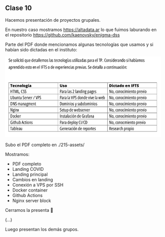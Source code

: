 ## Clase 10

Hacemos presentación de proyectos grupales.

En nuestro caso mostramos https://altadata.ar lo que fuimos laburando en el repositorio https://github.com/kaenovsky/enigma-dss

Parte del PDF donde mencionamos algunas tecnologías que usamos y si habían sido dictadas en el instituto:

![](./215-assets/ppt-15-ppii.png)

Subo el PDF completo en ./215-assets/

Mostramos:

- PDF completo
- Landing COVID
- Landing principal
- Cambios en landing
- Conexión a VPS por SSH
- Docker container
- Github Actions
- Nginx server block

Cerramos la presenta 👏 

(...)

Luego presentan los demás grupos.
